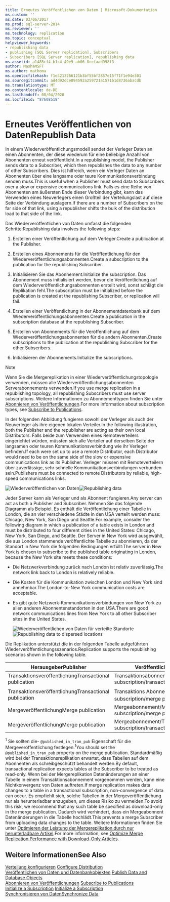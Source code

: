 ```yaml
---
title: Erneutes Veröffentlichen von Daten | Microsoft-Dokumentation
ms.custom: ''
ms.date: 03/06/2017
ms.prod: sql-server-2014
ms.reviewer: ''
ms.technology: replication
ms.topic: conceptual
helpviewer_keywords:
- republishing data
- publishing [SQL Server replication], Subscribers
- Subscribers [SQL Server replication], republishing data
ms.assetid: a1485cf4-b1c4-49e9-ab06-8ccfaad998f3
author: MashaMSFT
ms.author: mathoma
ms.openlocfilehash: f1e4213266121b3bf55bf2857e15f71f1e94e301
ms.sourcegitcommit: ad4d92dce894592a259721a1571b1d8736abacdb
ms.translationtype: MT
ms.contentlocale: de-DE
ms.lasthandoff: 08/04/2020
ms.locfileid: "87608518"
---
```

# <a name="republish-data"></a><span data-ttu-id="303d9-102">Erneutes Veröffentlichen von Daten</span><span class="sxs-lookup"><span data-stu-id="303d9-102">Republish Data</span></span>
  <span data-ttu-id="303d9-103">In einem Wiederveröffentlichungsmodell sendet der Verleger Daten an einen Abonnenten, der diese wiederum für eine beliebige Anzahl von Abonnenten erneut veröffentlicht.</span><span class="sxs-lookup"><span data-stu-id="303d9-103">In a republishing model, the Publisher sends data to a Subscriber, which then republishes the data to any number of other Subscribers.</span></span> <span data-ttu-id="303d9-104">Dies ist hilfreich, wenn ein Verleger Daten an Abonnenten über eine langsame oder teure Kommunikationsverbindung senden muss.</span><span class="sxs-lookup"><span data-stu-id="303d9-104">This is useful when a Publisher must send data to Subscribers over a slow or expensive communications link.</span></span> <span data-ttu-id="303d9-105">Falls es eine Reihe von Abonnenten am äußersten Ende dieser Verbindung gibt, kann das Verwenden eines Neuverlegers einen Großteil der Verteilungslast auf diese Seite der Verbindung auslagern.</span><span class="sxs-lookup"><span data-stu-id="303d9-105">If there are a number of Subscribers on the far side of that link, using a republisher shifts the bulk of the distribution load to that side of the link.</span></span>  
  
 <span data-ttu-id="303d9-106">Das Wiederveröffentlichen von Daten umfasst die folgenden Schritte:</span><span class="sxs-lookup"><span data-stu-id="303d9-106">Republishing data involves the following steps:</span></span>  
  
1.  <span data-ttu-id="303d9-107">Erstellen einer Veröffentlichung auf dem Verleger.</span><span class="sxs-lookup"><span data-stu-id="303d9-107">Create a publication at the Publisher.</span></span>  
  
2.  <span data-ttu-id="303d9-108">Erstellen eines Abonnements für die Veröffentlichung für den Wiederveröffentlichungsabonnenten.</span><span class="sxs-lookup"><span data-stu-id="303d9-108">Create a subscription to the publication for the republishing Subscriber.</span></span>  
  
3.  <span data-ttu-id="303d9-109">Initialisieren Sie das Abonnement.</span><span class="sxs-lookup"><span data-stu-id="303d9-109">Initialize the subscription.</span></span> <span data-ttu-id="303d9-110">Das Abonnement muss initialisiert werden, bevor die Veröffentlichung auf dem Wiederveröffentlichungsabonnenten erstellt wird, sonst schlägt die Replikation fehl.</span><span class="sxs-lookup"><span data-stu-id="303d9-110">The subscription must be initialized before the publication is created at the republishing Subscriber, or replication will fail.</span></span>  
  
4.  <span data-ttu-id="303d9-111">Erstellen einer Veröffentlichung in der Abonnementdatenbank auf dem Wiederveröffentlichungsabonnenten.</span><span class="sxs-lookup"><span data-stu-id="303d9-111">Create a publication in the subscription database at the republishing Subscriber.</span></span>  
  
5.  <span data-ttu-id="303d9-112">Erstellen von Abonnements für die Veröffentlichung auf dem Wiederveröffentlichungsabonnenten für die andern Abonnenten.</span><span class="sxs-lookup"><span data-stu-id="303d9-112">Create subscriptions to the publication at the republishing Subscriber for the other Subscribers.</span></span>  
  
6.  <span data-ttu-id="303d9-113">Initialisieren der Abonnements.</span><span class="sxs-lookup"><span data-stu-id="303d9-113">Initialize the subscriptions.</span></span>  
  
> [!NOTE]  
>  <span data-ttu-id="303d9-114">Wenn Sie die Mergereplikation in einer Wiederveröffentlichungstopologie verwenden, müssen alle Wiederveröffentlichungsabonnenten Serverabonnements verwenden.</span><span class="sxs-lookup"><span data-stu-id="303d9-114">If you use merge replication in a republishing topology, all republishing Subscribers must use server subscriptions.</span></span> <span data-ttu-id="303d9-115">Weitere Informationen zu Abonnementtypen finden Sie unter [Abonnieren von Veröffentlichungen](subscribe-to-publications.md).</span><span class="sxs-lookup"><span data-stu-id="303d9-115">For more information about subscription types, see [Subscribe to Publications](subscribe-to-publications.md).</span></span>  
  
 <span data-ttu-id="303d9-116">In der folgenden Abbildung fungieren sowohl der Verleger als auch der Neuverleger als ihre eigenen lokalen Verteiler.</span><span class="sxs-lookup"><span data-stu-id="303d9-116">In the following illustration, both the Publisher and the republisher are acting as their own local Distributors.</span></span> <span data-ttu-id="303d9-117">Falls beide zum Verwenden eines Remoteverteilers eingerichtet würden, müssten sich alle Verteiler auf derselben Seite der langsamen oder teuren Kommunikationsverbindung wie ihr Verleger befinden.</span><span class="sxs-lookup"><span data-stu-id="303d9-117">If each were set up to use a remote Distributor, each Distributor would need to be on the same side of the slow or expensive communications link as its Publisher.</span></span> <span data-ttu-id="303d9-118">Verleger müssen mit Remoteverteilern über zuverlässige, sehr schnelle Kommunikationsverbindungen verbunden sein.</span><span class="sxs-lookup"><span data-stu-id="303d9-118">Publishers must be connected to remote Distributors by reliable, high-speed communications links.</span></span>  
  
 <span data-ttu-id="303d9-119">![Wiederveröffentlichen von Daten](media/repl-06a.gif "Wiederveröffentlichen von Daten")</span><span class="sxs-lookup"><span data-stu-id="303d9-119">![Republishing data](media/repl-06a.gif "Republishing data")</span></span>  
  
 <span data-ttu-id="303d9-120">Jeder Server kann als Verleger und als Abonnent fungieren.</span><span class="sxs-lookup"><span data-stu-id="303d9-120">Any server can act as both a Publisher and Subscriber.</span></span> <span data-ttu-id="303d9-121">Nehmen Sie das folgende Diagramm als Beispiel. Es enthält die Veröffentlichung einer Tabelle in London, die an vier verschiedene Städte in den USA verteilt werden muss: Chicago, New York, San Diego und Seattle.</span><span class="sxs-lookup"><span data-stu-id="303d9-121">For example, consider the following diagram in which a publication of a table exists in London and must be distributed to four different cities in the United States: Chicago, New York, San Diego, and Seattle.</span></span> <span data-ttu-id="303d9-122">Der Server in New York wird ausgewählt, die aus London stammende veröffentlichte Tabelle zu abonnieren, da der Standort in New York die folgenden Bedingungen erfüllt:</span><span class="sxs-lookup"><span data-stu-id="303d9-122">The server in New York is chosen to subscribe to the published table originating in London, because the New York site meets these conditions:</span></span>  
  
-   <span data-ttu-id="303d9-123">Die Netzwerkverbindung zurück nach London ist relativ zuverlässig.</span><span class="sxs-lookup"><span data-stu-id="303d9-123">The network link back to London is relatively reliable.</span></span>  
  
-   <span data-ttu-id="303d9-124">Die Kosten für die Kommunikation zwischen London und New York sind annehmbar.</span><span class="sxs-lookup"><span data-stu-id="303d9-124">The London-to-New York communication costs are acceptable.</span></span>  
  
-   <span data-ttu-id="303d9-125">Es gibt gute Netzwerk-Kommunikationsverbindungen von New York zu allen anderen Abonnentenstandorten in den USA.</span><span class="sxs-lookup"><span data-stu-id="303d9-125">There are good network communications lines from New York to all other Subscriber sites in the United States.</span></span>  
  
     <span data-ttu-id="303d9-126">![Wiederveröffentlichen von Daten für verteilte Standorte](media/repl-06.gif "Wiederveröffentlichen von Daten für verteilte Standorte")</span><span class="sxs-lookup"><span data-stu-id="303d9-126">![Republishing data to dispersed locations](media/repl-06.gif "Republishing data to dispersed locations")</span></span>  
  
 <span data-ttu-id="303d9-127">Die Replikation unterstützt die in der folgenden Tabelle aufgeführten Wiederveröffentlichungsszenarios.</span><span class="sxs-lookup"><span data-stu-id="303d9-127">Replication supports the republishing scenarios shown in the following table.</span></span>  
  
|<span data-ttu-id="303d9-128">Herausgeber</span><span class="sxs-lookup"><span data-stu-id="303d9-128">Publisher</span></span>|<span data-ttu-id="303d9-129">Veröffentlichungsabonnent</span><span class="sxs-lookup"><span data-stu-id="303d9-129">Publishing Subscriber</span></span>|<span data-ttu-id="303d9-130">Subscriber</span><span class="sxs-lookup"><span data-stu-id="303d9-130">Subscriber</span></span>|  
|---------------|---------------------------|----------------|  
|<span data-ttu-id="303d9-131">Transaktionsveröffentlichung</span><span class="sxs-lookup"><span data-stu-id="303d9-131">Transactional publication</span></span>|<span data-ttu-id="303d9-132">Transaktionsabonnement/Transaktionsveröffentlichung</span><span class="sxs-lookup"><span data-stu-id="303d9-132">Transactional subscription/transactional publication</span></span>|<span data-ttu-id="303d9-133">Transaktionsabonnement</span><span class="sxs-lookup"><span data-stu-id="303d9-133">Transactional subscription</span></span>|  
|<span data-ttu-id="303d9-134">Transaktionsveröffentlichung</span><span class="sxs-lookup"><span data-stu-id="303d9-134">Transactional publication</span></span>|<span data-ttu-id="303d9-135">Transaktions Abonnement/Mergeveröffentlichung<sup>1</sup></span><span class="sxs-lookup"><span data-stu-id="303d9-135">Transactional subscription/merge publication<sup>1</sup></span></span>|<span data-ttu-id="303d9-136">Mergeabonnement</span><span class="sxs-lookup"><span data-stu-id="303d9-136">Merge subscription</span></span>|  
|<span data-ttu-id="303d9-137">Mergeveröffentlichung</span><span class="sxs-lookup"><span data-stu-id="303d9-137">Merge publication</span></span>|<span data-ttu-id="303d9-138">Mergeabonnement/Mergeveröffentlichung</span><span class="sxs-lookup"><span data-stu-id="303d9-138">Merge subscription/merge publication</span></span>|<span data-ttu-id="303d9-139">Mergeabonnement</span><span class="sxs-lookup"><span data-stu-id="303d9-139">Merge subscription</span></span>|  
|<span data-ttu-id="303d9-140">Mergeveröffentlichung</span><span class="sxs-lookup"><span data-stu-id="303d9-140">Merge publication</span></span>|<span data-ttu-id="303d9-141">Mergeabonnement/Transaktionsveröffentlichung</span><span class="sxs-lookup"><span data-stu-id="303d9-141">Merge subscription/transactional publication</span></span>|<span data-ttu-id="303d9-142">Transaktionsabonnement</span><span class="sxs-lookup"><span data-stu-id="303d9-142">Transactional subscription</span></span>|  
  
 <span data-ttu-id="303d9-143"><sup>1</sup> Sie sollten die- `@published_in_tran_pub` Eigenschaft für die Mergeveröffentlichung festlegen.</span><span class="sxs-lookup"><span data-stu-id="303d9-143"><sup>1</sup>You should set the `@published_in_tran_pub` property on the merge publication.</span></span> <span data-ttu-id="303d9-144">Standardmäßig wird bei der Transaktionsreplikation erwartet, dass Tabellen auf dem Abonnenten als schreibgeschützt behandelt werden.</span><span class="sxs-lookup"><span data-stu-id="303d9-144">By default, transactional replication expects tables at the Subscriber to be treated as read-only.</span></span> <span data-ttu-id="303d9-145">Wenn bei der Mergereplikation Datenänderungen an einer Tabelle in einem Transaktionsabonnement vorgenommen werden, kann eine Nichtkonvergenz von Daten auftreten.</span><span class="sxs-lookup"><span data-stu-id="303d9-145">If merge replication makes data changes to a table in a transactional subscription, non-convergence of data can occur.</span></span> <span data-ttu-id="303d9-146">Es empfiehlt sich, solche Tabellen in der Mergeveröffentlichung nur als herunterladbar anzugeben, um dieses Risiko zu vermeiden.</span><span class="sxs-lookup"><span data-stu-id="303d9-146">To avoid this risk, we recommend that any such table be specified as download-only in the merge publication.</span></span> <span data-ttu-id="303d9-147">Dadurch wird verhindert, dass ein Mergeabonnent Datenänderungen in die Tabelle hochlädt.</span><span class="sxs-lookup"><span data-stu-id="303d9-147">This prevents a merge Subscriber from uploading data changes to the table.</span></span> <span data-ttu-id="303d9-148">Weitere Informationen finden Sie unter [Optimieren der Leistung der Mergereplikation durch nur herunterladbare Artikel](merge/optimize-merge-replication-performance-with-download-only-articles.md).</span><span class="sxs-lookup"><span data-stu-id="303d9-148">For more information, see [Optimize Merge Replication Performance with Download-Only Articles](merge/optimize-merge-replication-performance-with-download-only-articles.md).</span></span>  
  
## <a name="see-also"></a><span data-ttu-id="303d9-149">Weitere Informationen</span><span class="sxs-lookup"><span data-stu-id="303d9-149">See Also</span></span>  
 <span data-ttu-id="303d9-150">[Verteilung konfigurieren](configure-distribution.md) </span><span class="sxs-lookup"><span data-stu-id="303d9-150">[Configure Distribution](configure-distribution.md) </span></span>  
 <span data-ttu-id="303d9-151">[Veröffentlichen von Daten und Datenbankobjekten](publish/publish-data-and-database-objects.md) </span><span class="sxs-lookup"><span data-stu-id="303d9-151">[Publish Data and Database Objects](publish/publish-data-and-database-objects.md) </span></span>  
 <span data-ttu-id="303d9-152">[Abonnieren von Veröffentlichungen](subscribe-to-publications.md) </span><span class="sxs-lookup"><span data-stu-id="303d9-152">[Subscribe to Publications](subscribe-to-publications.md) </span></span>  
 <span data-ttu-id="303d9-153">[Initialize a Subscription](initialize-a-subscription.md) </span><span class="sxs-lookup"><span data-stu-id="303d9-153">[Initialize a Subscription](initialize-a-subscription.md) </span></span>  
 [<span data-ttu-id="303d9-154">Synchronisieren von Daten</span><span class="sxs-lookup"><span data-stu-id="303d9-154">Synchronize Data</span></span>](synchronize-data.md)  
  
  
